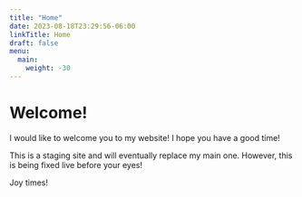 ```yaml
---
title: "Home"
date: 2023-08-18T23:29:56-06:00
linkTitle: Home
draft: false
menu:
  main:
    weight: -30
---
```



# Welcome!
I would like to welcome you to my website! I hope you have a good time!

This is a staging site and will eventually replace my main one. However, this is being fixed live before your eyes!

Joy times!